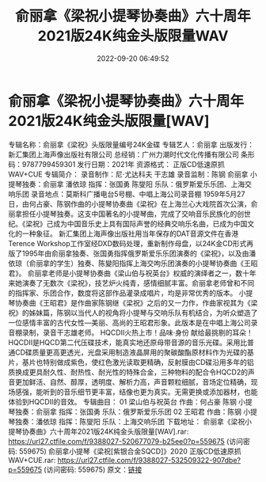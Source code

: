﻿---
title: 俞丽拿《梁祝小提琴协奏曲》六十周年2021版24K纯金头版限量WAV
date: 2022-09-20 06:49:52
categories: 古典音乐、新世纪、纯音雅乐
tags: 纯音雅乐
---
# 俞丽拿《梁祝小提琴协奏曲》六十周年2021版24K纯金头版限量[WAV]

专辑名称：俞丽拿《梁祝》头版限量编号24K金碟
专辑艺人：俞丽拿
出版发行：新汇集团上海声像出版社有限公司
总经销：广州力潮时代文化传播有限公司
条形码：9787799459301
发行日期：2021年
资源格式： 正版CD低速原抓WAV+CUE
专辑简介：
录音制作：尼·尤达科夫 干志雄
录音监制：陈钢 俞丽拿
小提琴独奏：俞丽拿 潘依琼
指挥：张国勇 陈燮阳
乐队：俄罗斯爱乐乐团、上海交响乐团
录音地点：莫斯科广播电台5号棚、中唱上海公司录音棚
1959年5月27日，由何占豪、陈钢作曲的小提琴协奏曲《梁祝》在上海兰心大戏院首次公演，俞丽拿担任小提琴独奏。这支中国著名的小提琴曲，完成了交响音乐民族化的创世纪。《梁祝》己成为中国音乐史上具有国际声誉的经典交响乐名曲，已成为中国文化的一种象征。
新汇集团上海声像出版社用当年保存的DAT音源文件在香港 Terence
Workshop工作室经DXD数码处理，重新制作母盘，以24K金CD形式再版了1995年由俞丽拿独奏、张国勇指挥俄罗斯爱乐乐团演奏的《梁祝》，以及由潘依琼（俞丽拿的学生）独奏、陈變阳指挥上海交呴乐团演奏的小提琴协奏曲《王昭君》。
俞丽拿老师是小提琴协奏曲《梁山伯与祝英台》权威的演绎者之一，数十年来她演奏了无数次《梁祝》，技艺炉火纯青，感情细腻丰富。俞丽拿老师曾和不同的指挥家、乐团合作，数度将这部作品灌录成唱片，均是非常优秀的版本。
小提琴协奏曲《王昭君》是作曲家陈钢继《梁祝》之后的又一力作，作曲家视其为《梁祝》的姊妹篇，陈钢以当代人的视角将小提琴与交响乐队有机结合，为听众塑造了一位感情丰富的古代女性—美丽、高尚的王昭君形象。此版本是在中唱上海公司录音棚录制，录音干志雄老师。
HQCDII火热上市！品味·身份 献给最挑剔的耳朵！
HQCDII是HQCD第二代压碟技术，能真实地还原母带音源的音乐光碟。采用比普通CD碟质量更高更透光，光盘采用制造液晶屏用的聚碳酸酯原材料作为光碟的基片，基片也特别做成紫色，使红色激光读取更精确，反射膜由CD碟沿用多年的铝质换成更具耐久性、耐热性、耐光性的特殊合金，三种物料的配合令HQCD2的声音更加鲜活、自然、醇厚，透明度、解析力高，声音颗粒细腻，音场定位精确，现场感强，能听到的音乐细节更丰富，结像也更为真实。无需更换或添加器材，也能体验到HQCDII的音效。
专辑曲目：
01 梁山伯与祝英台
作曲：何占豪 陈钢
小提琴独奏：俞丽拿 指挥：张国勇
乐队：俄罗斯爱乐乐团
02 王昭君
作曲：陈钢
小提琴独奏：潘依琼 指挥：陈燮阳
乐队：上海交响乐团
下载地址：
俞丽拿《梁祝小提琴协奏曲》六十周年2021版24K纯金头版限量[WAV].rar: https://url27.ctfile.com/f/9388027-520677079-b25ee0?p=559675
(访问密码: 559675)
俞丽拿小提琴《梁祝[紫银合金SQCD]》2020 正版CD低速原抓WAV+CUE.rar: https://url27.ctfile.com/f/9388027-532509322-907dbe?p=559675
(访问密码: 559675)
原文：[链接](https://blog.sina.com.cn/s/blog_1647c7e7601030zi9.html)